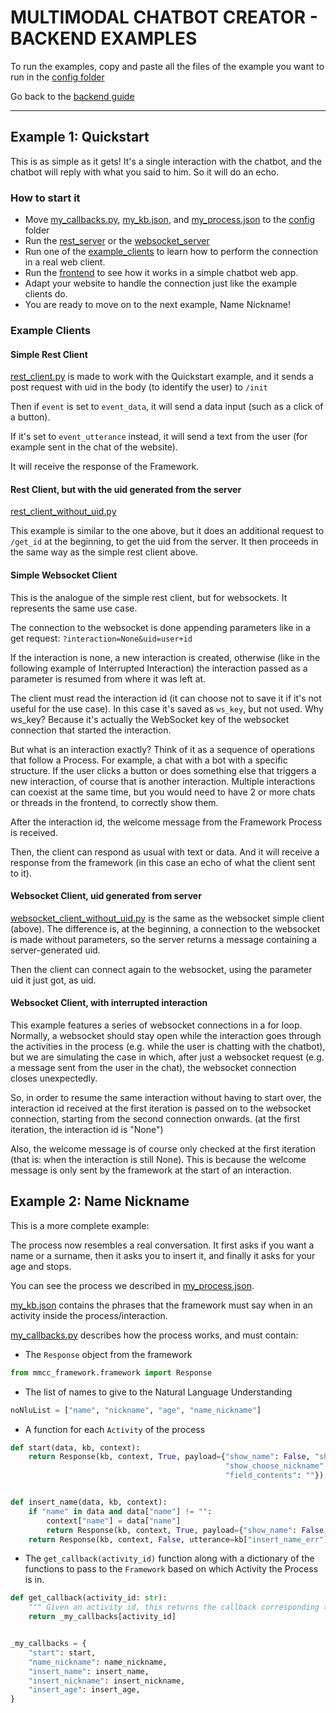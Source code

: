 # MULTIMODAL CHATBOT CREATOR - BACKEND EXAMPLES

To run the examples, copy and paste all the files of the example you want to run in the [config folder](../config)

Go back to the [backend guide](../README.md)
___

## Example 1: Quickstart

[comment]: <> (TODO: We need to add example pics)

This is as simple as it gets! It's a single interaction with the chatbot, and the chatbot will reply with what you said to him. So it will do an echo.

### How to start it

* Move [my_callbacks.py](quickstart/my_callbacks.py), [my_kb.json](quickstart/my_kb.json), and [my_process.json](quickstart/my_process.json) to the [config](../config) folder
* Run the [rest_server](../rest_server.py) or the [websocket_server](../websocket_server.py)
* Run one of the [example_clients](quickstart/example_clients/) to learn how to perform the connection in a real web client.
* Run the [frontend](../../frontend/README.md) to see how it works in a simple chatbot web app.
* Adapt your website to handle the connection just like the example clients do.
* You are ready to move on to the next example, Name Nickname!

### Example Clients

#### Simple Rest Client
[rest_client.py](quickstart/example_clients/rest_client.py) is made to work with the Quickstart example, and it sends a post request with uid in the body (to identify the user) to `/init`

Then if `event` is set to `event_data`, it will send a data input (such as a click of a button).

If it's set to `event_utterance` instead, it will send a text from the user (for example sent in the chat of the website).

It will receive the response of the Framework.

#### Rest Client, but with the uid generated from the server
[rest_client_without_uid.py](quickstart/example_clients/rest_client_without_uid.py)

This example is similar to the one above, but it does an additional request to `/get_id` at the beginning, to get the uid from the server. It then proceeds in the same way as the simple rest client above.

#### Simple Websocket Client

This is the analogue of the simple rest client, but for websockets. It represents the same use case.

The connection to the websocket is done appending parameters like in a get request: `?interaction=None&uid=user+id`

If the interaction is none, a new interaction is created, otherwise (like in the following example of Interrupted Interaction) the interaction passed as a parameter is resumed from where it was left at.

The client must read the interaction id (it can choose not to save it if it's not useful for the use case). In this case it's saved as `ws_key`, but not used. Why ws_key? Because it's actually the WebSocket key of the websocket connection that started the interaction.

But what is an interaction exactly? Think of it as a sequence of operations that follow a Process. For example, a chat with a bot with a specific structure. If the user clicks a button or does something else that triggers a new interaction, of course that is another interaction. Multiple interactions can coexist at the same time, but you would need to have 2 or more chats or threads in the frontend, to correctly show them.

After the interaction id, the welcome message from the Framework Process is received.

Then, the client can respond as usual with text or data.
And it will receive a response from the framework (in this case an echo of what the client sent to it).

#### Websocket Client, uid generated from server

[websocket_client_without_uid.py](quickstart/example_clients/websocket_client_without_uid.py) is the same as the websocket simple client (above). The difference is, at the beginning, a connection to the websocket is made without parameters, so the server returns a message containing a server-generated uid.

Then the client can connect again to the websocket, using the parameter uid it just got, as uid.

#### Websocket Client, with interrupted interaction

This example features a series of websocket connections in a for loop. Normally, a websocket should stay open while the interaction goes through the activities in the process (e.g. while the user is chatting with the chatbot), but we are simulating the case in which, after just a websocket request (e.g. a message sent from the user in the chat), the websocket connection closes unexpectedly.

So, in order to resume the same interaction without having to start over, the interaction id received at the first iteration is passed on to the websocket connection, starting from the second connection onwards. (at the first iteration, the interaction id is "None")

Also, the welcome message is of course only checked at the first iteration (that is: when the interaction is still None). This is because the welcome message is only sent by the framework at the start of an interaction.

## Example 2: Name Nickname

This is a more complete example:

The process now resembles a real conversation. It first asks if you want a name or a surname, then it asks you to insert it, and finally it asks for your age and stops.

You can see the process we described in [my_process.json](name_nickname/my_process.json).

[my_kb.json](name_nickname/my_kb.json) contains the phrases that the framework must say when in an activity inside the process/interaction.

[my_callbacks.py](name_nickname/my_callbacks.py) describes how the process works, and must contain:
* The `Response` object from the framework
```python
from mmcc_framework.framework import Response
```
* The list of names to give to the Natural Language Understanding
```python
noNluList = ["name", "nickname", "age", "name_nickname"]
```

[comment]: <> (TODO: explain better noNluList)

* A function for each `Activity` of the process
```python
def start(data, kb, context):
    return Response(kb, context, True, payload={"show_name": False, "show_age": False, "show_choose_name": True,
                                                "show_choose_nickname": True, "show_field": False,
                                                "field_contents": ""})


def insert_name(data, kb, context):
    if "name" in data and data["name"] != "":
        context["name"] = data["name"]
        return Response(kb, context, True, payload={"show_name": False, "show_age": True})
    return Response(kb, context, False, utterance=kb["insert_name_err"])
```

[comment]: <> (TODO: explain better the callback functions, how to create them)


* The `get_callback(activity_id)` function along with a dictionary of the functions to pass to the `Framework` based on which Activity the Process is in.
```python
def get_callback(activity_id: str):
    """ Given an activity id, this returns the callback corresponding to that activity. """
    return _my_callbacks[activity_id]


_my_callbacks = {
    "start": start,
    "name_nickname": name_nickname,
    "insert_name": insert_name,
    "insert_nickname": insert_nickname,
    "insert_age": insert_age,
}
```


